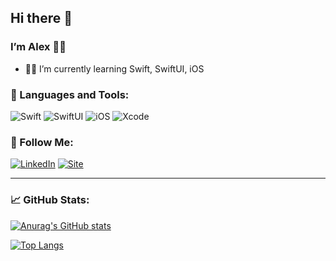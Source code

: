 ## Hi there 👋 
### I’m Alex 👨‍💻

- 🧑‍🎓 I’m currently learning Swift, SwiftUI, iOS

### 📱 Languages and Tools:
![Swift](https://img.shields.io/badge/Swift-ff8019?style=for-the-badge&logo=swift&logoColor=white)
![SwiftUI](https://img.shields.io/badge/SwiftUI-1077AB?style=for-the-badge&logo=swift&logoColor=white)
![iOS](https://img.shields.io/badge/iOS-000000?style=for-the-badge&logo=ios&logoColor=white)
![Xcode](https://img.shields.io/badge/Xcode-000?style=for-the-badge&logo=xcode&logoColor=white)

### 🤝 Follow Me:
[![LinkedIn](https://img.shields.io/badge/-LinkedIn-090909?style=for-the-badge&logo=linkedin&logoColor=007BB6)](https://www.linkedin.com/in/alexey-sarantsev/)
[![Site](https://img.shields.io/badge/website-090909?style=for-the-badge&logo=About.me&logoColor=007BB6)](https://alexxalexs.github.io/)
<hr>

### 📈 GitHub Stats:
[![Anurag's GitHub stats](https://github-readme-stats.vercel.app/api?username=AlexxalexS&count_private=true&show_icons=true&theme=dark&hide=issues,contribs)](https://github.com/anuraghazra/github-readme-stats)

[![Top Langs](https://github-readme-stats.vercel.app/api/top-langs/?username=AlexxalexS&hide=C%23&layout=compact&langs_count=6)](https://github.com/anuraghazra/github-readme-stats)
